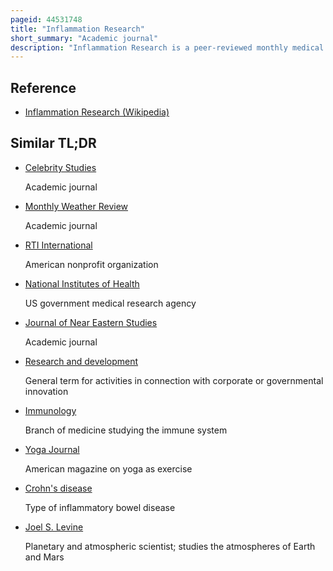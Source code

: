 ```yaml
---
pageid: 44531748
title: "Inflammation Research"
short_summary: "Academic journal"
description: "Inflammation Research is a peer-reviewed monthly medical Journal covering Immunology. It was established as Agents and Actions in 1969 and subsequently took its current Name in 1995. It is the official Journal of the european Histamine Research Society and the international Association of Inflammation Societies. The editor-in-chief is John A. Di Battista."
---
```


## Reference

- [Inflammation Research (Wikipedia)](https://en.wikipedia.org/?curid=44531748)

## Similar TL;DR

- [Celebrity Studies](/tldr/en/celebrity-studies)

  Academic journal

- [Monthly Weather Review](/tldr/en/monthly-weather-review)

  Academic journal

- [RTI International](/tldr/en/rti-international)

  American nonprofit organization

- [National Institutes of Health](/tldr/en/national-institutes-of-health)

  US government medical research agency

- [Journal of Near Eastern Studies](/tldr/en/journal-of-near-eastern-studies)

  Academic journal

- [Research and development](/tldr/en/research-and-development)

  General term for activities in connection with corporate or governmental innovation

- [Immunology](/tldr/en/immunology)

  Branch of medicine studying the immune system

- [Yoga Journal](/tldr/en/yoga-journal)

  American magazine on yoga as exercise

- [Crohn's disease](/tldr/en/crohns-disease)

  Type of inflammatory bowel disease

- [Joel S. Levine](/tldr/en/joel-s-levine)

  Planetary and atmospheric scientist; studies the atmospheres of Earth and Mars
